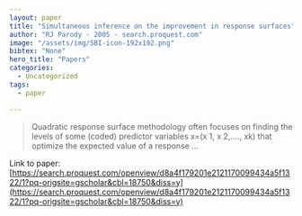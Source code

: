 ```yaml
---
layout: paper
title: "Simultaneous inference on the improvement in response surfaces"
author: "RJ Parody - 2005 - search.proquest.com"
image: "/assets/img/SBI-icon-192x192.png"
bibtex: "None"
hero_title: "Papers"
categories:
  - Uncategorized
tags:
  - paper

---
```

>Quadratic response surface methodology often focuses on finding the levels of some (coded) predictor variables x=(x 1, x 2,...., xk) that optimize the expected value of a response …

Link to paper: [https://search.proquest.com/openview/d8a4f179201e2121170099434a5f1322/1?pq-origsite=gscholar&cbl=18750&diss=y](https://search.proquest.com/openview/d8a4f179201e2121170099434a5f1322/1?pq-origsite=gscholar&cbl=18750&diss=y)


